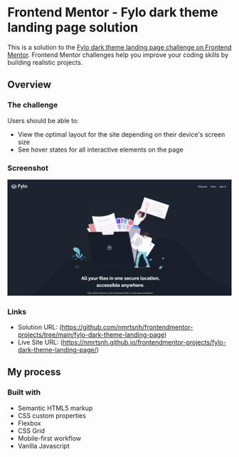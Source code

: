 # Frontend Mentor - Fylo dark theme landing page solution

This is a solution to the [Fylo dark theme landing page challenge on Frontend Mentor](https://www.frontendmentor.io/challenges/fylo-dark-theme-landing-page-5ca5f2d21e82137ec91a50fd). Frontend Mentor challenges help you improve your coding skills by building realistic projects.

## Overview

### The challenge

Users should be able to:

- View the optimal layout for the site depending on their device's screen size
- See hover states for all interactive elements on the page

### Screenshot

![Fylo dark theme landing page ](./images/screenshot.png)

### Links

- Solution URL: (https://github.com/nmrtsnh/frontendmentor-projects/tree/main/fylo-dark-theme-landing-page)
- Live Site URL: (https://nmrtsnh.github.io/frontendmentor-projects/fylo-dark-theme-landing-page/)

## My process

### Built with

- Semantic HTML5 markup
- CSS custom properties
- Flexbox
- CSS Grid
- Mobile-first workflow
- Vanilla Javascript

